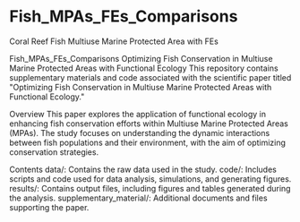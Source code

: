 # Fish_MPAs_FEs_Comparisons
Coral Reef Fish Multiuse Marine Protected Area with FEs

Fish_MPAs_FEs_Comparisons
Optimizing Fish Conservation in Multiuse Marine Protected Areas with Functional Ecology This repository contains supplementary materials and code associated with the scientific paper titled "Optimizing Fish Conservation in Multiuse Marine Protected Areas with Functional Ecology."

Overview This paper explores the application of functional ecology in enhancing fish conservation efforts within Multiuse Marine Protected Areas (MPAs). The study focuses on understanding the dynamic interactions between fish populations and their environment, with the aim of optimizing conservation strategies.

Contents data/: Contains the raw data used in the study. code/: Includes scripts and code used for data analysis, simulations, and generating figures. results/: Contains output files, including figures and tables generated during the analysis. supplementary_material/: Additional documents and files supporting the paper.

